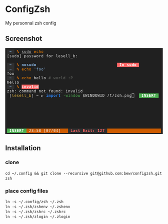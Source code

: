 # ConfigZsh

My personnal zsh config

## Screenshot

![Bew's zsh config](.media/zsh.png)

## Installation

### clone

```shell
cd ~/.config && git clone --recursive git@github.com:bew/configzsh.git zsh
```

### place config files

```shell
ln -s ~/.config/zsh ~/.zsh
ln -s ~/.zsh/zshenv ~/.zshenv
ln -s ~/.zsh/zshrc ~/.zshrc
ln -s ~/.zsh/zlogin ~/.zlogin
```
